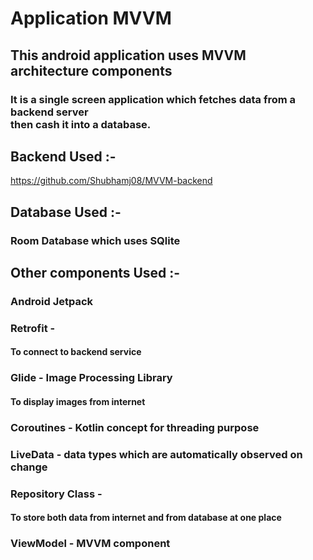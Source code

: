 # Application MVVM

## This android application uses MVVM architecture components
### It is a single screen application which fetches data from a backend server <br/> then cash it into a database.

## Backend Used :- 
<a href="https://github.com/Shubhamj08/MVVM-backend">https://github.com/Shubhamj08/MVVM-backend</a>

## Database Used :-
### Room Database which uses SQlite
## Other components Used :-
### Android Jetpack
### Retrofit - 
#### To connect to backend service
### Glide - Image Processing Library
#### To display images from internet
### Coroutines - Kotlin concept for threading purpose
### LiveData - data types which are automatically observed on change
### Repository Class -
#### To store both data from internet and from database at one place
### ViewModel - MVVM component
